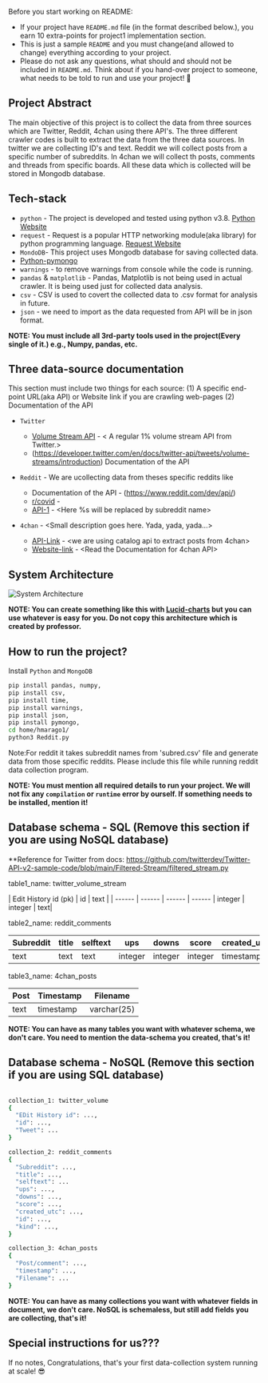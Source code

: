 Before you start working on README:
* If your project have `README.md` file (in the format described below.), you earn 10 extra-points for project1 implementation section.
* This is just a sample `README` and you must change(and allowed to change) everything according to your project.
* Please do not ask any questions, what should and should not be included in `README.md`. Think about if you hand-over project to someone, what needs to be told to run and use your project! 🙂

## Project Abstract

  The main objective of this project is to collect the data from three sources which are Twitter, Reddit, 4chan using there API's. The three different crawler codes is built to extract the data from the three data sources. In twitter we are collecting ID's and text. Reddit we will collect posts from a specific number of subreddits.
  In 4chan we will collect th posts, comments and threads from specific boards. All these data which is collected will be stored in Mongodb database.



## Tech-stack

* `python` - The project is developed and tested using python v3.8. [Python Website](https://www.python.org/)
* `request` - Request is a popular HTTP networking module(aka library) for python programming language. [Request Website](https://docs.python-requests.org/en/latest/#)
* `MondoDB`- This project uses Mongodb database for saving collected data. 
* [Python-pymongo](https://pymongo.readthedocs.io/en/stable/)
*  `warnings` - to remove warnings from console while the code is running.
* `pandas` & `matplotlib` - Pandas, Matplotlib is not being used in actual crawler. It is being used just for collected data analysis.
* `csv` - CSV is used to covert the collected data to .csv format for analysis in future.
* `json` - we need to import as the data requested from API will be in json format.

**NOTE: You must include all 3rd-party tools used in the project(Every single of it.) e.g., Numpy, pandas, etc.**

## Three data-source documentation

This section must include two things for each source: (1) A specific end-point URL(aka API) or Website link if you are crawling web-pages (2) Documentation of the API

* `Twitter`
  * [Volume Stream API](https://api.twitter.com/2/tweets/search/stream/rules) - < A regular 1% volume stream API from Twitter.>
  * (https://developer.twitter.com/en/docs/twitter-api/tweets/volume-streams/introduction) Documentation of the API

* `Reddit` - We are ucollecting data from theses specific reddits like
  * Documentation of the API - (https://www.reddit.com/dev/api/)
  * [r/covid](https://reddit.com/r/covid) - <collect new posts from this specific reddit>
  * [API-1](https://oauth.reddit.com/r/%s/new) - <Here %s will be replaced by subreddit name>

* `4chan` - <Small description goes here. Yada, yada, yada...>
  * [API-Link](https://a.4cdn.org/sp/catalog.json) - <we are using catalog api to extract posts from 4chan>
  * [Website-link](https://www.4chan.org/) - <Read the Documentation for 4chan API>

## System Architecture

![System Architecture](https://docs.google.com/document/d/1iR6zB8JUehkeR28wJyDEEYLMZQNiIO_fSBDPMfjMTA0/edit?usp=sharin)


**NOTE: You can create something like this with [Lucid-charts](https://www.lucidchart.com/pages/) but you can use whatever is easy for you. Do not copy this architecture which is created by professor.**

## How to run the project?

Install `Python` and `MongoDB`

```bash
pip install pandas, numpy,
pip install csv,
pip install time,
pip install warnings,
pip install json,
pip install pymongo,
cd home/hmarago1/
python3 Reddit.py
```
Note:For reddit it takes subreddit names from 'subred.csv' file and generate data from those specific reddits. Please include this file while running reddit data collection program.

**NOTE: You must mention all required details to run your project. We will not fix any `compilation` or `runtime` error by ourself. If something needs to be installed, mention it!**

## Database schema - SQL (Remove this section if you are using NoSQL database)

**Reference for Twitter from docs:  https://github.com/twitterdev/Twitter-API-v2-sample-code/blob/main/Filtered-Stream/filtered_stream.py

table1_name: twitter_volume_stream

| Edit History id (pk) | id | text | 
| ------ | ------ | ------ | ------ 
| integer | integer | text| 

table2_name: reddit_comments

|  Subreddit | title | selftext | ups | downs | score | created_utc | id  | kind |
| ------ | ------ | ------ | ------ | ------ | ------ | ------ | ----- | ----- |
| text | text | text | integer | integer | integer | timestamp | integer | varchar(25) |

table3_name: 4chan_posts

| Post | Timestamp | Filename |
| ------ | ------ | ------ | 
| text | timestamp | varchar(25) |

**NOTE: You can have as many tables you want with whatever schema, we don't care. You need to mention the data-schema you created, that's it!**

## Database schema - NoSQL (Remove this section if you are using SQL database)

```bash

collection_1: twitter_volume
{
  "EDit History id": ...,
  "id": ...,
  "Tweet": ...
}

collection_2: reddit_comments
{
  "Subreddit": ...,
  "title": ...,
  "selftext": ...
  "ups": ...,
  "downs": ...,
  "score": ...,
  "created_utc": ...,
  "id": ...,
  "kind": ...,
}

collection_3: 4chan_posts
{
  "Post/comment": ...,
  "timestamp": ...,
  "Filename": ...
}
```

**NOTE: You can have as many collections you want with whatever fields in document, we don't care. NoSQL is schemaless, but still add fields you are collecting, that's it!**

## Special instructions for us???

If no notes, Congratulations, that's your first data-collection system running at scale! 😎

